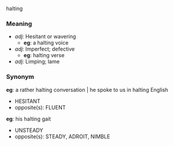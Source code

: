 halting
### Meaning
+ _adj_: Hesitant or wavering
    + __eg__: a halting voice
+ _adj_: Imperfect; defective
    + __eg__: halting verse
+ _adj_: Limping; lame

### Synonym

__eg__: a rather halting conversation | he spoke to us in halting English

+ HESITANT
+ opposite(s): FLUENT

__eg__: his halting gait

+ UNSTEADY
+ opposite(s): STEADY, ADROIT, NIMBLE



